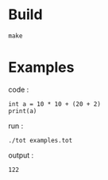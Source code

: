 # Build
```
make 
```

# Examples
code :
```
int a = 10 * 10 + (20 + 2)
print(a)
```
run :
```
./tot examples.tot
```

output :
```
122
```